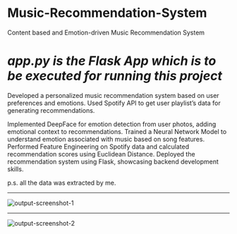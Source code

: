 # Music-Recommendation-System
Content based and Emotion-driven Music Recommendation System

# ***app.py is the Flask App which is to be executed for running this project***

Developed a personalized music recommendation system based on user preferences and emotions. Used Spotify API to get user playlist’s data for generating recommendations. 

Implemented DeepFace for emotion detection from user photos, adding emotional context to recommendations. Trained a Neural Network Model to understand emotion associated with music based on song features. Performed Feature Engineering on Spotify data and calculated recommendation scores using Euclidean Distance. Deployed the recommendation system using Flask, showcasing backend development skills.

p.s. all the data was extracted by me.

----------------------------------------------------------------------------------------------

![output-screenshot-1](https://github.com/ShreyashThengne/Content-based-and-Emotion-driven-Music-Recommendation-System/assets/105958364/1ec91a7f-4591-42c9-a6ae-466446c4fe5b)

----------------------------------------------------------------------------------------------

![output-screenshot-2](https://github.com/ShreyashThengne/Content-based-and-Emotion-driven-Music-Recommendation-System/assets/105958364/2f57e13b-5af9-4298-84cc-27b4c196118f)
